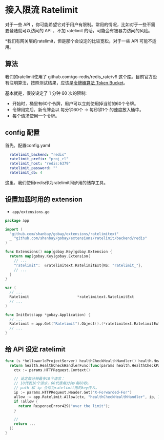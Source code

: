 # 接入限流 Ratelimit

对于一些 API ，你可能希望它对于用户有限制。常用的情况，比如对于一些不需要登陆就可以访问的 API ，不加 ratelimit 的话，可能会有被暴力访问的风险。

*我们有网关层的ratelimit，但是那个会设定的比较宽松，对于一些 API 可能不适用。

## 算法

我们的ratelimit使用了 github.com/go-redis/redis_rate/v9 这个库。目前官方没有注明算法，按照测试结果，应该是[令牌桶算法 Token Bucket](https://en.wikipedia.org/wiki/Token_bucket)。

基本就是，假设设定了 1 分钟 60 次的限制:

- 开始时，桶里有60个令牌，用户可以立刻使用掉当前的60个令牌。
- 令牌用完后，新令牌会以 每分钟60个 -> 每秒钟1个 的速度放入桶中。
- 每个请求使用一个令牌。

## config 配置

首先，配置config.yaml

```yaml
  ratelimit_backend: "redis"
  ratelimit_prefix: "proj_rl"
  ratelimit_host: "redis:6379"
  ratelimit_password: ""
  ratelimit_db: 4
```

这里，我们使用redis作为ratelimit同步用的储存工具。

## 设置加载时用的 extension

- `app/extensions.go`

```go
package app

import (
  "github.com/shanbay/gobay/extensions/ratelimitext"
  _ "github.com/shanbay/gobay/extensions/ratelimit/backend/redis"
)

func Extensions() map[gobay.Key]gobay.Extension {
  return map[gobay.Key]gobay.Extension{
    // ...
    "ratelimit":  &ratelimitext.RatelimitExt{NS: "ratelimit_"},
    // ...
  }
}

var (
  // ...
  Ratelimit                      *ratelimitext.RatelimitExt
  // ...
)

func InitExts(app *gobay.Application) {
  // ...
  Ratelimit = app.Get("Ratelimit").Object().(*ratelimitext.RatelimitExt)
  // ...
}
```

## 给 API 设定 ratelimit

```go
func (s *helloworldProjectServer) healthCheckHealthHandler() health.HealthCheckHandler {
  return health.HealthCheckHandlerFunc(func(params health.HealthCheckParams) middleware.Responder {
    ctx := params.HTTPRequest.Context()

    // 设定每分钟最多10个请求：
    // 10代表10个请求，60代表每分钟/每60秒。
    // path 和 ip 会作为ratelimit用的key传入。
    ip := params.HTTPRequest.Header.Get("X-Forwarded-For")
    allow := app.Ratelimit.Allow(ctx, "healthCheckHealthHandler", ip, 10, 60)
    if !allow {
      return ResponseError429("over the limit");
    }

    //
    return ...
  })
}
```
